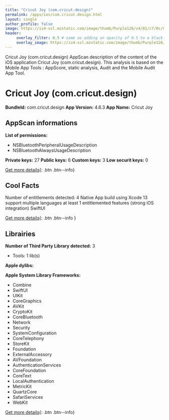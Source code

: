 ```yaml
---
title: "Cricut Joy (com.cricut.design)"
permalink: /apps/ios/com.cricut.design.html
layout: single
author_profile: false
image: https://is4-ssl.mzstatic.com/image/thumb/Purple126/v4/01/c7/0c/01c70c09-0c35-0394-4a3d-022b450f850e/AppIcon-0-0-1x_U007emarketing-0-5-0-0-85-220-0.png/512x512bb.jpg
header: 
     overlay_filter: 0.5 # same as adding an opacity of 0.5 to a black background
     overlay_image: https://is4-ssl.mzstatic.com/image/thumb/Purple126/v4/01/c7/0c/01c70c09-0c35-0394-4a3d-022b450f850e/AppIcon-0-0-1x_U007emarketing-0-5-0-0-85-220-0.png/512x512bb.jpg
---
```

Cricut Joy (com.cricut.design) AppScan description of the content of the iOS application Cricut Joy (com.cricut.design). This analysis is based on the Mobile App Tools : AppScore, static analysis, Audit and the Mobile Audit App Tool.

# Cricut Joy (com.cricut.design)

**BundleId:** com.cricut.design
**App Version:** 4.6.3
**App Name:** Cricut Joy


## AppScan informations 

**List of permissions:** 
- NSBluetoothPeripheralUsageDescription
- NSBluetoothAlwaysUsageDescription
  
  
**Private keys:** 27
**Public keys:** 6
**Custom keys:** 3
**Low securit keys:** 0
  
[Get more details](/pricing.html){: .btn .btn--info}

## Cool Facts

Number of entitlements detected: 4
Native App
build using Xcode 13
support multiple languages
at least 1 entitlemented features (strong iOS integration)
SwiftUI
  
[Get more details](/pricing.html){: .btn .btn--info }

## Librairies 
**Number of Third Party Library detected:** 3
- Tools: 1 lib(s)


**Apple dylibs:**


**Apple System Library Frameworks:**
- Combine
- SwiftUI
- UIKit
- CoreGraphics
- AVKit
- CryptoKit
- CoreBluetooth
- Network
- Security
- SystemConfiguration
- CoreTelephony
- StoreKit
- Foundation
- ExternalAccessory
- AVFoundation
- AuthenticationServices
- CoreFoundation
- CoreText
- LocalAuthentication
- MetricKit
- QuartzCore
- SafariServices
- WebKit


  
[Get more details](/pricing.html){: .btn .btn--info}


